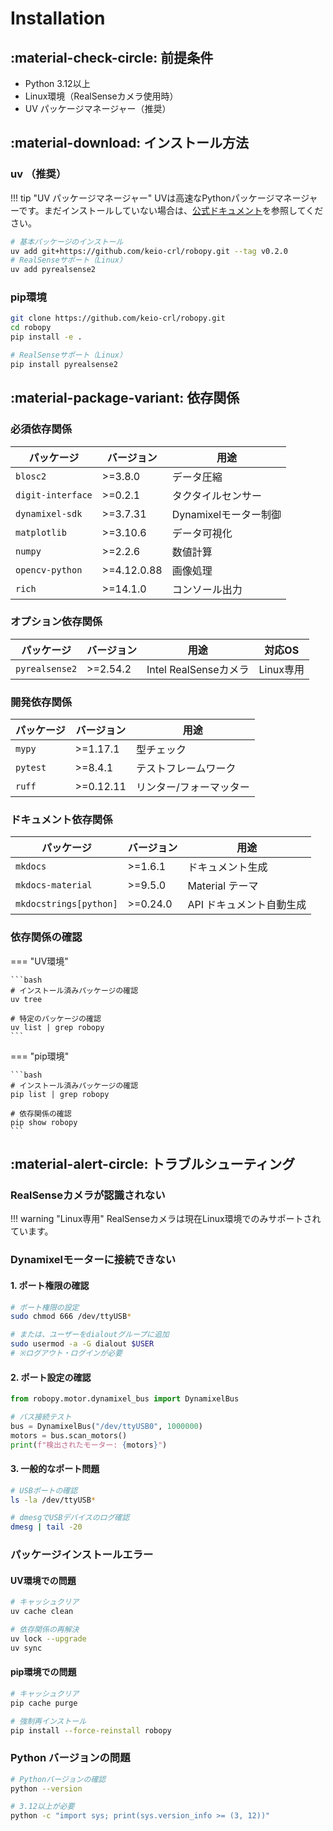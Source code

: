 # Installation

## :material-check-circle: 前提条件

- Python 3.12以上
- Linux環境（RealSenseカメラ使用時）
- UV パッケージマネージャー（推奨）

## :material-download: インストール方法

### uv （推奨）

!!! tip "UV パッケージマネージャー"
    UVは高速なPythonパッケージマネージャーです。まだインストールしていない場合は、[公式ドキュメント](https://docs.astral.sh/uv/)を参照してください。

```bash
# 基本パッケージのインストール
uv add git+https://github.com/keio-crl/robopy.git --tag v0.2.0
# RealSenseサポート（Linux）
uv add pyrealsense2

```

### pip環境

```bash
git clone https://github.com/keio-crl/robopy.git
cd robopy
pip install -e .

# RealSenseサポート（Linux）
pip install pyrealsense2
```

## :material-package-variant: 依存関係

### 必須依存関係

| パッケージ | バージョン | 用途 |
|-----------|-----------|------|
| `blosc2` | >=3.8.0 | データ圧縮 |
| `digit-interface` | >=0.2.1 | タクタイルセンサー |
| `dynamixel-sdk` | >=3.7.31 | Dynamixelモーター制御 |
| `matplotlib` | >=3.10.6 | データ可視化 |
| `numpy` | >=2.2.6 | 数値計算 |
| `opencv-python` | >=4.12.0.88 | 画像処理 |
| `rich` | >=14.1.0 | コンソール出力 |

### オプション依存関係

| パッケージ | バージョン | 用途 | 対応OS |
|-----------|-----------|------|--------|
| `pyrealsense2` | >=2.54.2 | Intel RealSenseカメラ | Linux専用 |

### 開発依存関係

| パッケージ | バージョン | 用途 |
|-----------|-----------|------|
| `mypy` | >=1.17.1 | 型チェック |
| `pytest` | >=8.4.1 | テストフレームワーク |
| `ruff` | >=0.12.11 | リンター/フォーマッター |

### ドキュメント依存関係

| パッケージ | バージョン | 用途 |
|-----------|-----------|------|
| `mkdocs` | >=1.6.1 | ドキュメント生成 |
| `mkdocs-material` | >=9.5.0 | Material テーマ |
| `mkdocstrings[python]` | >=0.24.0 | API ドキュメント自動生成 |

### 依存関係の確認

=== "UV環境"

    ```bash
    # インストール済みパッケージの確認
    uv tree

    # 特定のパッケージの確認
    uv list | grep robopy
    ```

=== "pip環境"

    ```bash
    # インストール済みパッケージの確認
    pip list | grep robopy

    # 依存関係の確認
    pip show robopy
    ```

## :material-alert-circle: トラブルシューティング

### RealSenseカメラが認識されない

!!! warning "Linux専用"
    RealSenseカメラは現在Linux環境でのみサポートされています。

### Dynamixelモーターに接続できない

#### 1. ポート権限の確認

```bash
# ポート権限の設定
sudo chmod 666 /dev/ttyUSB*

# または、ユーザーをdialoutグループに追加
sudo usermod -a -G dialout $USER
# ※ログアウト・ログインが必要
```

#### 2. ポート設定の確認

```python
from robopy.motor.dynamixel_bus import DynamixelBus

# バス接続テスト
bus = DynamixelBus("/dev/ttyUSB0", 1000000)
motors = bus.scan_motors()
print(f"検出されたモーター: {motors}")
```

#### 3. 一般的なポート問題

```bash
# USBポートの確認
ls -la /dev/ttyUSB*

# dmesgでUSBデバイスのログ確認
dmesg | tail -20
```

### パッケージインストールエラー

#### UV環境での問題

```bash
# キャッシュクリア
uv cache clean

# 依存関係の再解決
uv lock --upgrade
uv sync
```

#### pip環境での問題

```bash
# キャッシュクリア
pip cache purge

# 強制再インストール
pip install --force-reinstall robopy
```

### Python バージョンの問題

```bash
# Pythonバージョンの確認
python --version

# 3.12以上が必要
python -c "import sys; print(sys.version_info >= (3, 12))"
```
